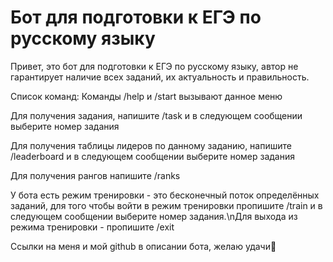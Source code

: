# Бот для подготовки к ЕГЭ по русскому языку

Привет, это бот для подготовки к ЕГЭ по русскому языку, автор не гарантирует наличие всех заданий, их актуальность и правильность.

Список команд:
Команды /help и /start вызывают данное меню

Для получения задания, напишите /task и в следующем сообщении выберите номер задания

Для получения таблицы лидеров по данному заданию, напишите /leaderboard и в следующем сообщении выберите номер задания

Для получения рангов напишите /ranks

У бота есть режим тренировки - это бесконечный поток определённых заданий, для того чтобы войти в режим тренировки пропишите /train и в следующем сообщении выберите номер задания.\nДля выхода из режима тренировки - пропишите /exit

Ссылки на меня и мой github в описании бота, желаю удачи🙂
